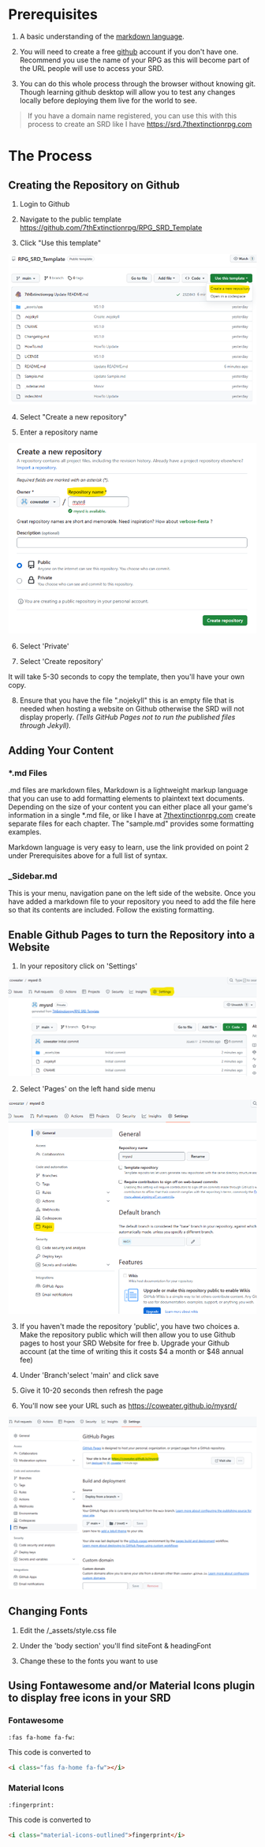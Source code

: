 # Prerequisites

1. A basic understanding of the [markdown language](https://www.markdownguide.org/basic-syntax/).

2. You will need to create a free [github](https://github.com/) account if you don't have one. Recommend you use the name of your RPG as this will become part of the URL people will use to access your SRD. 

3. You can do this whole process through the browser without knowing git. Though  learning github desktop will allow you to test any changes locally before deploying them live for the world to see.

> If you have a domain name registered, you can use this with this process to create an SRD like I have https://srd.7thextinctionrpg.com

# The Process

## Creating the Repository on Github

1. Login to Github

2. Navigate to the public template https://github.com/7thExtinctionrpg/RPG_SRD_Template

3. Click "Use this template"

![Step3](/_media/Step3.png)

4. Select "Create a new repository"

5. Enter a repository name

![Step5](/_media/Step5.png)

6. Select 'Private' 

7. Select 'Create repository'

It will take 5-30 seconds to copy the template, then you'll have your own copy.

8. Ensure that you have the file ".nojekyll" this is an empty file that is needed when hosting a website on Github otherwise the SRD will not display properly. *(Tells GitHub Pages not to run the published files through Jekyll).*


## Adding Your Content

### *.md Files

.md files are markdown files, Markdown is a lightweight markup language that you can use to add formatting elements to plaintext text documents. Depending on the size of your content you can either place all your game's information in a single *.md file, or like I have at [7thextinctionrpg.com](https://srd.7thextinctionrpg.com) create separate files for each chapter. The "sample.md" provides some formatting examples. 

Markdown language is very easy to learn, use the link provided on point 2 under Prerequisites above for a full list of syntax. 

### _Sidebar.md

This is your menu, navigation pane on the left side of the website. Once you have added a markdown file to your repository you need to add the file here so that its contents are included. Follow the existing formatting.


## Enable Github Pages to turn the Repository into a Website

1. In your repository click on 'Settings'

![Website-Step1](/_media/Website-Step1.png)

2. Select 'Pages' on the left hand side menu

![Website-Step2](/_media/Website-Step2.png)

3. If you haven't made the repository 'public', you have two choices
    a. Make the repository public which will then allow you to use Github pages to host your SRD Website for free
    b. Upgrade your Github account (at the time of writing this it costs $4 a month or $48 annual fee)

4. Under 'Branch'select 'main' and click save

5. Give it 10-20 seconds then refresh the page

6. You'll now see your URL such as https://coweater.github.io/mysrd/

![Website-Step6](/_media/Website-Step6.png)


## Changing Fonts

1. Edit the /_assets/style.css file 

2. Under the 'body section' you'll find siteFont & headingFont

3. Change these to the fonts you want to use


## Using Fontawesome and/or Material Icons plugin to display free icons in your SRD

### Fontawesome

```markup
:fas fa-home fa-fw:
```

This code is converted to 

```html
<i class="fas fa-home fa-fw"></i>
```

### Material Icons

```markup
:fingerprint:
```

This code is converted to

```html
<i class="material-icons-outlined">fingerprint</i>
```
